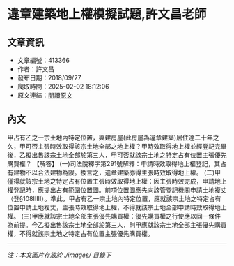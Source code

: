 # 違章建築地上權模擬試題,許文昌老師

## 文章資訊
- 文章編號：413366
- 作者：許文昌
- 發布日期：2018/09/27
- 爬取時間：2025-02-02 18:12:06
- 原文連結：[閱讀原文](https://real-estate.get.com.tw/Columns/detail.aspx?no=413366)

## 內文
甲占有乙之一宗土地內特定位置，興建房屋(此房屋為違章建築)居住達二十年之久，甲可否主張時效取得該宗土地全部之地上權？甲時效取得地上權並經登記完畢後，乙擬出售該宗土地全部於第三人，甲可否就該宗土地之特定占有位置主張優先購買權？
【解答】
(一)司法院釋字第291號解釋：申請時效取得地上權登記，其占有建物不以合法建物為限。換言之，違章建築亦得主張時效取得地上權。
(二)甲僅得就該宗土地之特定占有位置主張時效取得地上權：因主張時效完成，申請地上權登記時，應提出占有範圍位置圖。前項位置圖應先向該管登記機關申請土地複丈（登§108ⅡⅢ）。準此，甲占有乙一宗土地內特定位置，應就該宗土地之特定占有位置申請土地複丈，主張時效取得地上權，不得就該宗土地全部申請時效取得地上權。
(三)甲應就該宗土地全部主張優先購買權：優先購買權之行使應以同一條件為前提。今乙擬出售該宗土地全部於第三人，則甲應就該宗土地全部主張優先購買權，不得就該宗土地之特定占有位置主張優先購買權。

---
*注：本文圖片存放於 ./images/ 目錄下*
